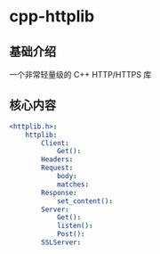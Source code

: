 # cpp-httplib



## 基础介绍

一个非常轻量级的 C++ HTTP/HTTPS 库


## 核心内容
```yaml
<httplib.h>:
    httplib:
        Client:
            Get():
        Headers:
        Request:
            body:
            matches:
        Response:
            set_content():
        Server:
            Get():
            listen():    
            Post():
        SSLServer:
```